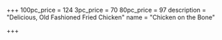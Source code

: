 +++
100pc_price = 124
3pc_price = 70
80pc_price = 97
description = "Delicious, Old Fashioned Fried Chicken"
name = "Chicken on the Bone"

+++

